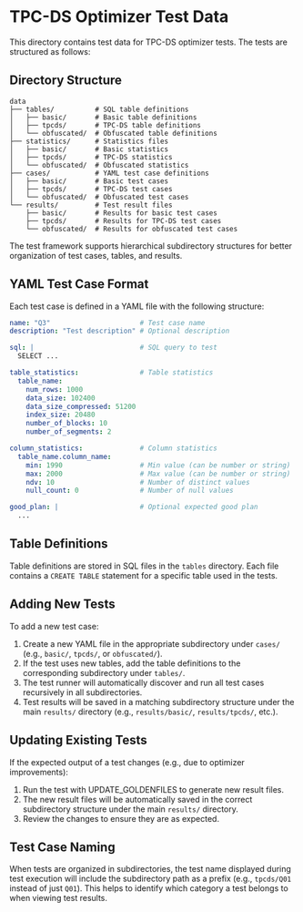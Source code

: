 # TPC-DS Optimizer Test Data

This directory contains test data for TPC-DS optimizer tests. The tests are structured as follows:

## Directory Structure

```
data
├── tables/          # SQL table definitions
│   ├── basic/       # Basic table definitions
│   ├── tpcds/       # TPC-DS table definitions
│   └── obfuscated/  # Obfuscated table definitions
├── statistics/      # Statistics files
│   ├── basic/       # Basic statistics
│   ├── tpcds/       # TPC-DS statistics
│   └── obfuscated/  # Obfuscated statistics
├── cases/           # YAML test case definitions
│   ├── basic/       # Basic test cases
│   ├── tpcds/       # TPC-DS test cases
│   └── obfuscated/  # Obfuscated test cases
└── results/         # Test result files
    ├── basic/       # Results for basic test cases
    ├── tpcds/       # Results for TPC-DS test cases
    └── obfuscated/  # Results for obfuscated test cases
```

The test framework supports hierarchical subdirectory structures for better organization of test cases, tables, and results.

## YAML Test Case Format

Each test case is defined in a YAML file with the following structure:

```yaml
name: "Q3"                      # Test case name
description: "Test description" # Optional description

sql: |                          # SQL query to test
  SELECT ...

table_statistics:               # Table statistics
  table_name:
    num_rows: 1000
    data_size: 102400
    data_size_compressed: 51200
    index_size: 20480
    number_of_blocks: 10
    number_of_segments: 2

column_statistics:              # Column statistics
  table_name.column_name:
    min: 1990                   # Min value (can be number or string)
    max: 2000                   # Max value (can be number or string)
    ndv: 10                     # Number of distinct values
    null_count: 0               # Number of null values

good_plan: |                    # Optional expected good plan
  ...
```

## Table Definitions

Table definitions are stored in SQL files in the `tables` directory. Each file contains a `CREATE TABLE` statement for a specific table used in the tests.

## Adding New Tests

To add a new test case:

1. Create a new YAML file in the appropriate subdirectory under `cases/` (e.g., `basic/`, `tpcds/`, or `obfuscated/`).
2. If the test uses new tables, add the table definitions to the corresponding subdirectory under `tables/`.
3. The test runner will automatically discover and run all test cases recursively in all subdirectories.
4. Test results will be saved in a matching subdirectory structure under the main `results/` directory (e.g., `results/basic/`, `results/tpcds/`, etc.).

## Updating Existing Tests

If the expected output of a test changes (e.g., due to optimizer improvements):

1. Run the test with UPDATE_GOLDENFILES to generate new result files.
2. The new result files will be automatically saved in the correct subdirectory structure under the main `results/` directory.
3. Review the changes to ensure they are as expected.

## Test Case Naming

When tests are organized in subdirectories, the test name displayed during test execution will include the subdirectory path as a prefix (e.g., `tpcds/Q01` instead of just `Q01`). This helps to identify which category a test belongs to when viewing test results.
